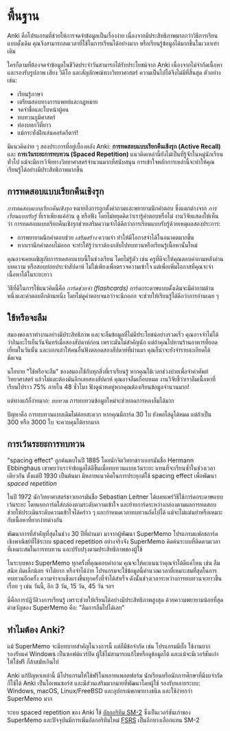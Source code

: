 # พื้นฐาน

Anki คือโปรแกรมที่ช่วยให้การจดจำข้อมูลเป็นเรื่องง่าย เนื่องจากมีประสิทธิภาพมากกว่าวิธีการเรียนแบบดั้งเดิม คุณจึงสามารถลดเวลาที่ใช้ในการเรียนได้อย่างมาก หรือเรียนรู้ข้อมูลได้มากขึ้นในเวลาเท่าเดิม

ใครก็ตามที่ต้องจดจำข้อมูลในชีวิตประจำวันสามารถได้รับประโยชน์จาก Anki เนื่องจากไม่จำกัดเนื้อหา และรองรับรูปภาพ เสียง วิดีโอ และสัญลักษณ์ทางวิทยาศาสตร์ ความเป็นไปได้จึงไม่มีที่สิ้นสุด ตัวอย่างเช่น:

- เรียนรู้ภาษา
- เตรียมสอบทางการแพทย์และกฎหมาย
- จดจำชื่อและใบหน้าผู้คน
- ทบทวนภูมิศาสตร์
- ท่องบทกวีที่ยาว
- แม้กระทั่งฝึกเล่นคอร์ดกีตาร์!

มีแนวคิดง่าย ๆ สองประการที่อยู่เบื้องหลัง Anki: **การทดสอบแบบเรียกคืนเชิงรุก (Active Recall)** และ **การเว้นระยะการทบทวน (Spaced Repetition)** แนวคิดเหล่านี้ยังไม่เป็นที่รู้จักในหมู่นักเรียนทั่วไป แม้จะมีการวิจัยทางวิทยาศาสตร์จำนวนมากที่สนับสนุน การเข้าใจหลักการเหล่านี้จะทำให้คุณเรียนรู้ได้อย่างมีประสิทธิภาพมากขึ้น

## การทดสอบแบบเรียกคืนเชิงรุก

_การทดสอบแบบเรียกคืนเชิงรุก_ หมายถึงการถูกตั้งคำถามและพยายามนึกคำตอบ ซึ่งแตกต่างจาก _การเรียนแบบรับรู้_ ที่เราเพียงแค่อ่าน ดู หรือฟัง โดยไม่หยุดคิดว่าเรารู้คำตอบหรือไม่ งานวิจัยแสดงให้เห็นว่า การทดสอบแบบเรียกคืนเชิงรุกช่วยเสริมความจำได้ดีกว่าการเรียนแบบรับรู้ด้วยเหตุผลสองประการ:

- การพยายามนึกคำตอบช่วย _เสริมสร้าง_ ความจำ ทำให้มีโอกาสจำได้ในอนาคตมากขึ้น
- หากเรานึกคำตอบไม่ออก จะทำให้รู้ว่าเราต้องกลับไปทบทวนหรือเรียนรู้เนื้อหานั้นใหม่

คุณอาจเคยเผชิญกับการทดสอบแบบนี้ในช่วงเรียน โดยไม่รู้ตัว เช่น ครูที่ดีจะให้คุณตอบคำถามหลังอ่านบทความ หรือสอบย่อยประจำสัปดาห์ ไม่ใช่เพียงเพื่อตรวจความเข้าใจ แต่เพื่อเพิ่มโอกาสที่คุณจะจำเนื้อหาได้ในระยะยาว

วิธีที่ดีในการใช้แนวคิดนี้คือ _การ์ดช่วยจำ (flashcards)_ การ์ดกระดาษแบบดั้งเดิมจะมีคำถามด้านหนึ่งและคำตอบอีกด้านหนึ่ง โดยไม่ดูคำตอบจนกว่าจะนึกออก จะช่วยให้เรียนรู้ได้ดีกว่าการอ่านเฉย ๆ

## ใช้หรือจะลืม

สมองของเราทำงานอย่างมีประสิทธิภาพ และจะลืมข้อมูลที่ไม่มีประโยชน์อย่างรวดเร็ว คุณอาจจำไม่ได้ว่ากินอะไรเย็นวันจันทร์เมื่อสองสัปดาห์ก่อน เพราะมันไม่สำคัญนัก แต่ถ้าคุณไปทานร้านอาหารที่ยอดเยี่ยมในวันนั้น และบอกเล่าให้คนอื่นฟังตลอดสองสัปดาห์ที่ผ่านมา คุณก็น่าจะยังจำรายละเอียดได้ชัดเจน

นโยบาย "ใช้หรือจะลืม" ของสมองใช้กับทุกสิ่งที่เราเรียนรู้ หากคุณใช้เวลาช่วงบ่ายเพื่อจำคำศัพท์วิทยาศาสตร์ แล้วไม่แตะต้องมันอีกเลยสองสัปดาห์ คุณอาจลืมเกือบหมด งานวิจัยชี้ว่าเราลืมเนื้อหาที่เรียนไปราว 75% ภายใน 48 ชั่วโมง ฟังดูน่าหดหู่หากคุณต้องเรียนข้อมูลจำนวนมาก!

แต่ทางแก้ก็ง่ายมาก: _ทบทวน_ การทบทวนข้อมูลใหม่จะช่วยลดการหลงลืมได้มาก

ปัญหาคือ การทบทวนแบบเดิมไม่ค่อยสะดวก หากคุณมีการ์ด 30 ใบ ยังพอไล่ดูได้หมด แต่ถ้าเป็น 300 หรือ 3000 ใบ จะควบคุมได้ยากมาก

## การเว้นระยะการทบทวน

"spacing effect" ถูกค้นพบในปี 1885 โดยนักจิตวิทยาชาวเยอรมันชื่อ Hermann Ebbinghaus เขาพบว่าเราจำข้อมูลได้ดีขึ้นเมื่อทบทวนแบบเว้นระยะ แทนที่จะเรียนซ้ำในช่วงเวลาเดียวกัน ตั้งแต่ปี 1930 เป็นต้นมา มีหลายแนวคิดในการประยุกต์ใช้ spacing effect เพื่อพัฒนา _spaced repetition_

ในปี 1972 นักวิทยาศาสตร์ชาวเยอรมันชื่อ Sebastian Leitner ได้เผยแพร่วิธีใช้การ์ดกระดาษแบบเว้นระยะ โดยแยกการ์ดใส่กล่องตามระดับความเข้าใจ และย้ายการ์ดระหว่างกล่องตามผลการทดสอบ ช่วยให้ประเมินระดับความเข้าใจได้คร่าว ๆ และกำหนดเวลาทบทวนถัดไปได้ แม้จะไม่แม่นยำหรือเหมาะกับเนื้อหาที่ยากง่ายต่างกัน

พัฒนาการที่สำคัญที่สุดในช่วง 30 ปีที่ผ่านมา มาจากผู้พัฒนา SuperMemo โปรแกรมแฟลชการ์ดเชิงพาณิชย์ที่ใช้ระบบ spaced repetition อย่างจริงจัง SuperMemo คิดค้นระบบที่ติดตามเวลาที่เหมาะสมในการทบทวน และปรับปรุงตามประสิทธิภาพของผู้ใช้

ในระบบของ SuperMemo ทุกครั้งที่คุณตอบคำถาม คุณจะให้คะแนนว่าคุณจำได้ดีแค่ไหน เช่น ลืมสนิท ผิดเล็กน้อย จำได้ยาก หรือจำได้ง่าย โปรแกรมจะใช้ข้อมูลนี้คำนวณเวลาที่เหมาะสมที่สุดในการทบทวนอีกครั้ง ความจำจะแข็งแรงขึ้นทุกครั้งที่จำได้สำเร็จ ดังนั้นช่วงเวลาระหว่างการทบทวนจะยาวขึ้นเรื่อย ๆ เช่น วันนี้, อีก 3 วัน, 15 วัน, 45 วัน ฯลฯ

นี่คือการปฏิวัติวงการเรียนรู้ เพราะช่วยให้เรียนได้อย่างมีประสิทธิภาพสูงสุด ด้วยความพยายามน้อยที่สุด คำขวัญของ SuperMemo คือ: "ลืมการลืมไปได้เลย"

## ทำไมต้อง Anki?

แม้ SuperMemo จะมีบทบาทสำคัญในวงการนี้ แต่ก็มีข้อจำกัด เช่น โปรแกรมมีบั๊ก ใช้งานยาก รองรับแค่ Windows เป็นซอฟต์แวร์ปิด ผู้ใช้ไม่สามารถแก้ไขหรือดูข้อมูลได้ และแม้จะมีเวอร์ชันเก่าให้ใช้ฟรี ก็ล้าสมัยเกินไป

Anki แก้ปัญหาเหล่านี้ มีโปรแกรมให้ใช้ฟรีในหลายแพลตฟอร์ม นักเรียนหรือนักการศึกษาที่มีงบจำกัดก็ใช้ได้ Anki เป็นโอเพนซอร์ส และมีส่วนเสริมมากมายที่พัฒนาโดยผู้ใช้ รองรับหลายระบบ: Windows, macOS, Linux/FreeBSD และอุปกรณ์พกพาบางชนิด และใช้ง่ายกว่า SuperMemo มาก

ระบบ spaced repetition ของ Anki ใช้ [อัลกอริทึม SM-2](https://faqs.ankiweb.net/what-spaced-repetition-algorithm) ซึ่งเป็นเวอร์ชันเก่าของ SuperMemo และปัจจุบันมีการเพิ่มอัลกอริทึมใหม่ [FSRS](https://docs.ankiweb.net/deck-options.html?highlight=FSRS#fsrs) เป็นอีกทางเลือกแทน SM-2
